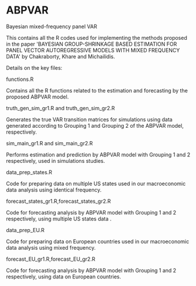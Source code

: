 # ABPVAR
Bayesian mixed-frequency panel VAR

This contains all the R codes used for implementing the methods proposed in the paper 'BAYESIAN GROUP-SHRINKAGE BASED ESTIMATION FOR PANEL
 VECTOR AUTOREGRESSIVE MODELS WITH MIXED FREQUENCY DATA' by Chakraborty, Khare and Michailidis.

Details on the key files:

functions.R

Contains all the R functions related to the estimation and forecasting by the proposed ABPVAR model.

truth_gen_sim_gr1.R and truth_gen_sim_gr2.R

Generates the true VAR transition matrices for simulations using data generated according to Grouping 1 and Grouping 2 of the ABPVAR model, respectively.

sim_main_gr1.R and sim_main_gr2.R

Performs estimation and prediction by ABPVAR model with Grouping 1 and 2 respectively, used in simulations studies.

data_prep_states.R

Code for preparing data on multiple US states used in our macroeconomic data analysis using identical frequency.

forecast_states_gr1.R,forecast_states_gr2.R

Code for forecasting analysis by ABPVAR model with Grouping 1 and 2 respectively, using multiple US states data .

data_prep_EU.R

Code for preparing data on European countries used in our macroeconomic data analysis using mixed frequency.

forecast_EU_gr1.R,forecast_EU_gr2.R

Code for forecasting analysis by ABPVAR model with Grouping 1 and 2 respectively, using data on European countries.

